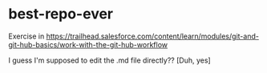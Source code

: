 # best-repo-ever
Exercise in https://trailhead.salesforce.com/content/learn/modules/git-and-git-hub-basics/work-with-the-git-hub-workflow

I guess I'm supposed to edit the .md file directly?? [Duh, yes]

